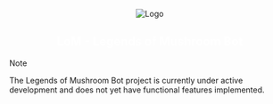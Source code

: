 <p align="center">
  <img src="https://github.com/Leviaria/LOM-LegendsOfMushroomBot/assets/113382526/d5305943-9a31-430b-8485-f6f4a90da00b" alt="Logo" />
</p>

<h2 align="center" style="color:white;">LoM - Legends of Mushroom Bot</h2>

> [!NOTE]
> The Legends of Mushroom Bot project is currently under active development and does not yet have functional features implemented.
